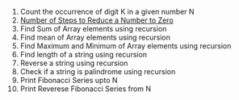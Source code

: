 1. Count the occurrence of digit K in a given number N
2. [Number of Steps to Reduce a Number to Zero](https://leetcode.com/problems/number-of-steps-to-reduce-a-number-to-zero/)
3. Find Sum of Array elements using recursion
4. Find mean of Array elements using recursion
5. Find Maximum and Minimum of Array elements using recursion
6. Find length of a string using recursion
7. Reverse a string using recursion
8. Check if a string is palindrome using recursion
9. Print Fibonacci Series upto N
10. Print Reverese Fibonacci Series from N
